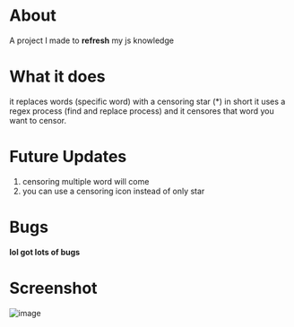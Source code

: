 # About
A project I made to **refresh** my js knowledge 

# What it does

it replaces words (specific word) with a censoring star (*) in short it uses a regex process (find and replace process) and it censores that word you want to censor.

# Future Updates

1. censoring multiple word will come
2. you can use a censoring icon instead of only star


# Bugs 

**lol got lots of bugs**


# Screenshot

![image](https://user-images.githubusercontent.com/63798421/176711643-0fbcfd6c-ea07-4c45-a502-af241829644c.png)

